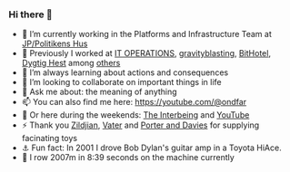 ### Hi there 👋

- 🔭 I’m currently working in the Platforms and Infrastructure Team at [JP/Politikens Hus](https://jppol.dk) 
 - 🐎 Previously I worked at [IT OPERATIONS](https://itoperations.dk), [gravityblasting](https://gravityblasting.com), [BitHotel](https://bithotel.net), [Dygtig Hest](https://dygtighest.dk) among [others](https://github.com/Kristoffer/Kristoffer/blob/main/CV.md) 
 - 🌱 I’m always learning about actions and consequences
 - 👯 I’m looking to collaborate on important things in life
 - 💬 Ask me about: the meaning of anything
 - 📫 You can also find me here: https://youtube.com/@ondfar 
 - 🥁 Or here during the weekends: [The Interbeing](https://theinterbeing.com) and [YouTube](https://www.youtube.com/user/THEINTERBEING)
 - ⚡ Thank you [Zildjian](https://zildjian.com), [Vater](https://www.vater.com) and [Porter and Davies](https://www.porteranddavies.co.uk) for supplying facinating toys
 - ⚓️ Fun fact: In 2001 I drove Bob Dylan's guitar amp in a Toyota HiAce. 
 - 🛶 I row 2007m in 8:39 seconds on the machine currently 
